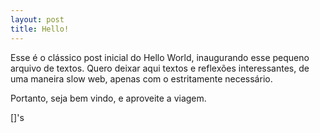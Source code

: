 ```yaml
---
layout: post
title: Hello!
---
```


Esse é o clássico post inicial do Hello World, inaugurando esse pequeno arquivo de textos. Quero deixar aqui textos e reflexões interessantes, de uma maneira slow web, apenas com o estritamente necessário.

Portanto, seja bem vindo, e aproveite a viagem.

[]'s